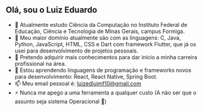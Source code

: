 ## Olá, sou o Luiz Eduardo

- 🏫 Atualmente estudo Ciência da Computação no Instituto Federal de Educação, Ciência e Tecnologia de Minas Gerais, campus Formiga.
- 🧰 Meu maior domínio atualmente são com as linguagens: C, Java, Python, JavaScript, HTML, CSS e Dart com framework Flutter, que já os usei para desenvolvimento de projetos pessoais.
- 🤔 Pretendo adquirir mais conhecimentos para dar início a minha carreira profissional na área.
- 🌱 Estou aprendendo linguagens de programação e frameworks novos para desenvolvimento: React, React Native, Spring Boot.
- 📫 Meu email pessoal é: luizedluimf10@gmail.com
- ⚡ Nunca me apego a uma ferramenta a qualquer custo (A não ser que o assunto seja sistema Operacional 🐧)
